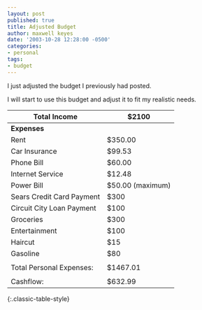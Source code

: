 ```yaml
---
layout: post
published: true
title: Adjusted Budget
author: maxwell keyes
date: '2003-10-28 12:28:00 -0500'
categories:
- personal
tags:
- budget
---
```


I just adjusted the budget I previously had posted.

I will start to use this budget and adjust it to fit my realistic needs.

| __Total Income__ | $2100     |
| ---------------- | --------- |
| __Expenses__     |           |
| Rent             | $350.00 |
| Car Insurance    | $99.53 |
| Phone Bill       | $60.00 |
| Internet Service | $12.48 |
| Power Bill | $50.00 (maximum) |
| Sears Credit Card Payment | $300 |
| Circuit City Loan Payment | $100 |
| Groceries | $300 |
| Entertainment | $100 |
| Haircut | $15 |
| Gasoline | $80 |
| | |
| Total Personal Expenses: | $1467.01 |
| | |
| Cashflow: | $632.99 |
{:.classic-table-style}
